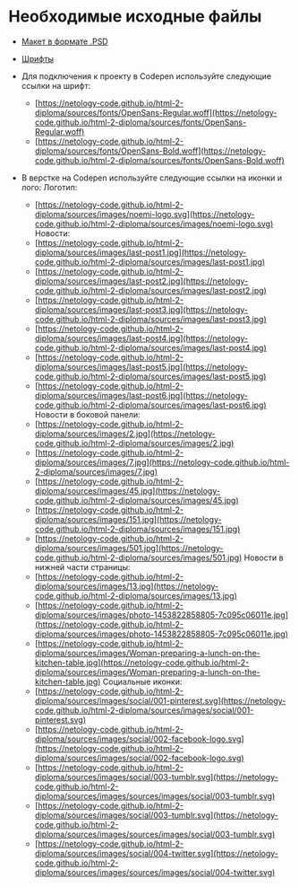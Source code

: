 # Необходимые исходные файлы

- [Макет в формате .PSD](https://netology-code.github.io/html-2-diploma/sources/NOEMI_Modern.psd)
- [Шрифты](https://netology-code.github.io/html-2-diploma/sources/fonts/OpenSans.zip)

- Для подключения к проекту в Codepen используйте следующие ссылки на шрифт:
    - [https://netology-code.github.io/html-2-diploma/sources/fonts/OpenSans-Regular.woff](https://netology-code.github.io/html-2-diploma/sources/fonts/OpenSans-Regular.woff)
    - [https://netology-code.github.io/html-2-diploma/sources/fonts/OpenSans-Bold.woff](https://netology-code.github.io/html-2-diploma/sources/fonts/OpenSans-Bold.woff)
- В верстке на Codepen используйте следующие ссылки на иконки и лого:
    Логотип:
    - [https://netology-code.github.io/html-2-diploma/sources/images/noemi-logo.svg](https://netology-code.github.io/html-2-diploma/sources/images/noemi-logo.svg)
    Новости:
    - [https://netology-code.github.io/html-2-diploma/sources/images/last-post1.jpg](https://netology-code.github.io/html-2-diploma/sources/images/last-post1.jpg)
    - [https://netology-code.github.io/html-2-diploma/sources/images/last-post2.jpg](https://netology-code.github.io/html-2-diploma/sources/images/last-post2.jpg)
    - [https://netology-code.github.io/html-2-diploma/sources/images/last-post3.jpg](https://netology-code.github.io/html-2-diploma/sources/images/last-post3.jpg)
    - [https://netology-code.github.io/html-2-diploma/sources/images/last-post4.jpg](https://netology-code.github.io/html-2-diploma/sources/images/last-post4.jpg)
    - [https://netology-code.github.io/html-2-diploma/sources/images/last-post5.jpg](https://netology-code.github.io/html-2-diploma/sources/images/last-post5.jpg)
    - [https://netology-code.github.io/html-2-diploma/sources/images/last-post6.jpg](https://netology-code.github.io/html-2-diploma/sources/images/last-post6.jpg)
    Новости в боковой панели:
    - [https://netology-code.github.io/html-2-diploma/sources/images/2.jpg](https://netology-code.github.io/html-2-diploma/sources/images/2.jpg)
    - [https://netology-code.github.io/html-2-diploma/sources/images/7.jpg](https://netology-code.github.io/html-2-diploma/sources/images/7.jpg)
    - [https://netology-code.github.io/html-2-diploma/sources/images/45.jpg](https://netology-code.github.io/html-2-diploma/sources/images/45.jpg)
    - [https://netology-code.github.io/html-2-diploma/sources/images/151.jpg](https://netology-code.github.io/html-2-diploma/sources/images/151.jpg)
    - [https://netology-code.github.io/html-2-diploma/sources/images/501.jpg](https://netology-code.github.io/html-2-diploma/sources/images/501.jpg)
    Новости в нижней части страницы:
    - [https://netology-code.github.io/html-2-diploma/sources/images/13.jpg](https://netology-code.github.io/html-2-diploma/sources/images/13.jpg)
    - [https://netology-code.github.io/html-2-diploma/sources/images/photo-1453822858805-7c095c06011e.jpg](https://netology-code.github.io/html-2-diploma/sources/images/photo-1453822858805-7c095c06011e.jpg)
    - [https://netology-code.github.io/html-2-diploma/sources/images/Woman-preparing-a-lunch-on-the-kitchen-table.jpg](https://netology-code.github.io/html-2-diploma/sources/images/Woman-preparing-a-lunch-on-the-kitchen-table.jpg)
    Социальные иконки:
    - [https://netology-code.github.io/html-2-diploma/sources/images/social/001-pinterest.svg](https://netology-code.github.io/html-2-diploma/sources/images/social/001-pinterest.svg)
    - [https://netology-code.github.io/html-2-diploma/sources/images/social/002-facebook-logo.svg](https://netology-code.github.io/html-2-diploma/sources/images/social/002-facebook-logo.svg)
    - [https://netology-code.github.io/html-2-diploma/sources/images/social/003-tumblr.svg](https://netology-code.github.io/html-2-diploma/sources/images/sources/images/social/003-tumblr.svg)
    - [https://netology-code.github.io/html-2-diploma/sources/images/social/003-tumblr.svg](https://netology-code.github.io/html-2-diploma/sources/images/sources/images/social/003-tumblr.svg)
    - [https://netology-code.github.io/html-2-diploma/sources/images/social/004-twitter.svg](https://netology-code.github.io/html-2-diploma/sources/images/sources/images/social/004-twitter.svg)
